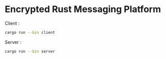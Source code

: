 # Encrypted Rust Messaging Platform

Client :
```bash
cargo run --bin client
```

Server :
```bash
cargo run --bin server
```